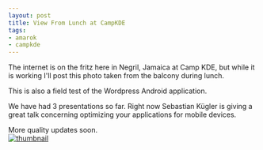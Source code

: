 ```yaml
--- 
layout: post
title: View From Lunch at CampKDE
tags: 
- amarok
- campkde
---
```

The internet is on the fritz here in Negril, Jamaica at Camp KDE, but while it is working I'll post this photo taken from the balcony during lunch.

This is also a field test of the Wordpress Android application. 

We have had 3 presentations so far. Right now Sebastian Kügler is giving a great talk concerning optimizing your applications for mobile devices.

More quality updates soon.<br/>
<a href="http://www.binaryelysium.com/blog/wp-content/uploads/2009/01/wpid-29.jpg">
   <img src="http://www.binaryelysium.com/blog/wp-content/uploads/2009/01/wpid-29-240x320.jpg" alt="thumbnail"/>
</a>
